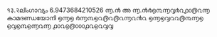 १३.२ലിംഗാവ്യം
6.9473684210526
൬.൯ അ ൬.൯൪൭൩൬൮൪൨൧൦൫൨൬ കാമദണ്ഡയോനി
൭൬൭
൪൬൩൭൨൫൨൫൨൬൨൯൨
൭൬൭൮൨൨൫൩൬൭
൭൮൭൩൭൬൨൬
൧൦൨൭൫൦൦൦൧൨൭൨൮൮
